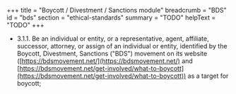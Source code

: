+++
title = "Boycott / Divestment / Sanctions module"
breadcrumb = "BDS"
id = "bds"
section = "ethical-standards"
summary = "TODO"
helpText = "TODO"
+++

- 3.1.1. Be an individual or entity, or a representative, agent, affiliate, successor, attorney, or assign of an individual or entity, identified by the Boycott, Divestment, Sanctions ("BDS") movement on its website ([https://bdsmovement.net/](https://bdsmovement.net/) and [https://bdsmovement.net/get-involved/what-to-boycott](https://bdsmovement.net/get-involved/what-to-boycott)) as a target for boycott;
